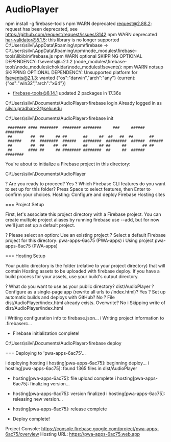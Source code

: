 # AudioPlayer

npm install -g firebase-tools
npm WARN deprecated request@2.88.2: request has been deprecated, see https://github.com/request/request/issues/3142
npm WARN deprecated har-validator@5.1.5: this library is no longer supported
C:\Users\silvi\AppData\Roaming\npm\firebase -> C:\Users\silvi\AppData\Roaming\npm\node_modules\firebase-tools\lib\bin\firebase.js
npm WARN optional SKIPPING OPTIONAL DEPENDENCY: fsevents@~2.1.2 (node_modules\firebase-tools\node_modules\chokidar\node_modules\fsevents):
npm WARN notsup SKIPPING OPTIONAL DEPENDENCY: Unsupported platform for fsevents@2.1.3: wanted {"os":"darwin","arch":"any"} (current: {"os":"win32","arch":"x64"})

+ firebase-tools@8.14.1
updated 2 packages in 17.36s

C:\Users\silvi\Documents\AudioPlayer>firebase login
Already logged in as silvin.pradhan-2@selu.edu

C:\Users\silvi\Documents\AudioPlayer>firebase init

     ######## #### ########  ######## ########     ###     ######  ########
     ##        ##  ##     ## ##       ##     ##  ##   ##  ##       ##
     ######    ##  ########  ######   ########  #########  ######  ######
     ##        ##  ##    ##  ##       ##     ## ##     ##       ## ##
     ##       #### ##     ## ######## ########  ##     ##  ######  ########

You're about to initialize a Firebase project in this directory:

  C:\Users\silvi\Documents\AudioPlayer

? Are you ready to proceed? Yes
? Which Firebase CLI features do you want to set up for this folder? Press Space to select features, then Enter to confirm your choices. Hosting: Configure and deploy Firebase Hosting sites

=== Project Setup

First, let's associate this project directory with a Firebase project.
You can create multiple project aliases by running firebase use --add,
but for now we'll just set up a default project.

? Please select an option: Use an existing project
? Select a default Firebase project for this directory: pwa-apps-6ac75 (PWA-apps)
i  Using project pwa-apps-6ac75 (PWA-apps)

=== Hosting Setup

Your public directory is the folder (relative to your project directory) that
will contain Hosting assets to be uploaded with firebase deploy. If you
have a build process for your assets, use your build's output directory.

? What do you want to use as your public directory? dist/AudioPlayer
? Configure as a single-page app (rewrite all urls to /index.html)? Yes
? Set up automatic builds and deploys with GitHub? No
? File dist/AudioPlayer/index.html already exists. Overwrite? No
i  Skipping write of dist/AudioPlayer/index.html

i  Writing configuration info to firebase.json...
i  Writing project information to .firebaserc...

+  Firebase initialization complete!

C:\Users\silvi\Documents\AudioPlayer>firebase deploy

=== Deploying to 'pwa-apps-6ac75'...

i  deploying hosting
i  hosting[pwa-apps-6ac75]: beginning deploy...
i  hosting[pwa-apps-6ac75]: found 1365 files in dist/AudioPlayer
+  hosting[pwa-apps-6ac75]: file upload complete
i  hosting[pwa-apps-6ac75]: finalizing version...
+  hosting[pwa-apps-6ac75]: version finalized
i  hosting[pwa-apps-6ac75]: releasing new version...
+  hosting[pwa-apps-6ac75]: release complete

+  Deploy complete!

Project Console: https://console.firebase.google.com/project/pwa-apps-6ac75/overview
Hosting URL: https://pwa-apps-6ac75.web.app
